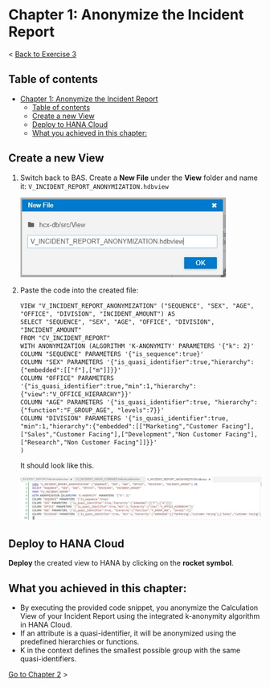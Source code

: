 # Chapter 1: Anonymize the Incident Report

< [Back to Exercise 3](./README.md)

## Table of contents

<!-- TOC -->

- [Chapter 1: Anonymize the Incident Report](#chapter-1-anonymize-the-incident-report)
  - [Table of contents](#table-of-contents)
  - [Create a new View](#create-a-new-view)
  - [Deploy to HANA Cloud](#deploy-to-hana-cloud)
  - [What you achieved in this chapter:](#what-you-achieved-in-this-chapter)

<!-- /TOC -->

## Create a new View

1. Switch back to BAS. Create a **New File** under the **View** folder and name it: ``V_INCIDENT_REPORT_ANONYMIZATION.hdbview``

   ![img](./Images/Exercise3_001.png)

2. Paste the code into the created file:
   ```
   VIEW "V_INCIDENT_REPORT_ANONYMIZATION" ("SEQUENCE", "SEX", "AGE", "OFFICE", "DIVISION", "INCIDENT_AMOUNT") AS
   SELECT "SEQUENCE", "SEX", "AGE", "OFFICE", "DIVISION", "INCIDENT_AMOUNT" 
   FROM "CV_INCIDENT_REPORT"  
   WITH ANONYMIZATION (ALGORITHM 'K-ANONYMITY' PARAMETERS '{"k": 2}' 
   COLUMN "SEQUENCE" PARAMETERS '{"is_sequence":true}' 
   COLUMN "SEX" PARAMETERS '{"is_quasi_identifier":true,"hierarchy":{"embedded":[["f"],["m"]]}}' 
   COLUMN "OFFICE" PARAMETERS '{"is_quasi_identifier":true,"min":1,"hierarchy":{"view":"V_OFFICE_HIERARCHY"}}' 
   COLUMN "AGE" PARAMETERS '{"is_quasi_identifier":true, "hierarchy":{"function":"F_GROUP_AGE", "levels":7}}' 
   COLUMN "DIVISION" PARAMETERS '{"is_quasi_identifier":true, "min":1,"hierarchy":{"embedded":[["Marketing","Customer Facing"],["Sales","Customer Facing"],["Development","Non Customer Facing"],["Research","Non Customer Facing"]]}}' 
   ) 
   ```
   It should look like this. 
   
   ![img](./Images/Exercise3_002.png)
   
   
## Deploy to HANA Cloud

**Deploy** the created view to HANA by clicking on the **rocket symbol**.


## What you achieved in this chapter:

- By executing the provided code snippet, you anonymize the Calculation View of your Incident Report using the integrated k-anonymity algorithm in HANA Cloud.
- If an attribute is a quasi-identifier, it will be anonymized using the predefined hierarchies or functions.
- K in the context defines the smallest possible group with the same quasi-identifiers.

[Go to Chapter 2](./Exercise3_Chapter2.md) >
